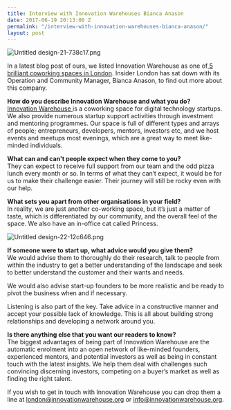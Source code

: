 ```yaml
---
title: Interview with Innovation Warehouses Bianca Anason
date: 2017-06-19 20:13:00 Z
permalink: "/interview-with-innovation-warehouses-bianca-anason/"
layout: post
---
```


![Untitled design-21-738c17.png](/uploads/Untitled%20design-21-738c17.png)

In a latest blog post of ours, we listed Innovation Warehouse as one of[ 5 brilliant coworking spaces in London](http://www.insider-london.co.uk/coworking-spaces-london/). Insider London has sat down with its Operation and Community Manager, Bianca Anason, to find out more about this company. 

**How do you describe Innovation Warehouse and what you do?**\
[Innovation Warehouse ](http://www.innovationwarehouse.org)is a coworking space for digital technology startups. We also provide numerous startup support activities through investment and mentoring programmes. Our space is full of different types and arrays of people; entrepreneurs, developers, mentors, investors etc, and we host events and meetups most evenings, which are a great way to meet like-minded individuals.

**What can and can't people expect when they come to you?**\
They can expect to receive full support from our team and the odd pizza lunch every month or so. In terms of what they can’t expect, it would be for us to make their challenge easier. Their journey will still be rocky even with our help.

**What sets you apart from other organisations in your field?**\
In reality, we are just another co-working space, but it’s just a matter of taste, which is differentiated by our community, and the overall feel of the space. We also have an in-office cat called Princess.

![Untitled design-22-12c646.png](/uploads/Untitled%20design-22-12c646.png)

**If someone were to start up, what advice would you give them?**\
We would advise them to thoroughly do their research, talk to people from within the industry to get a better understanding of the landscape and seek to better understand the customer and their wants and needs.

We would also advise start-up founders to be more realistic and be ready to pivot the business when and if necessary.

Listening is also part of the key. Take advice in a constructive manner and accept your possible lack of knowledge. This is all about building strong relationships and developing a network around you.

**Is there anything else that you want our readers to know?**\
The biggest advantages of being part of Innovation Warehouse are the automatic enrolment into an open network of like-minded founders, experienced mentors, and potential investors as well as being in constant touch with the latest insights. We help them deal with challenges such convincing discerning investors, competing on a buyer’s market as well as finding the right talent.

If you wish to get in touch with Innovation Warehouse you can drop them a line at london@innovationwarehouse.org or info@innovationwarehouse.org. 